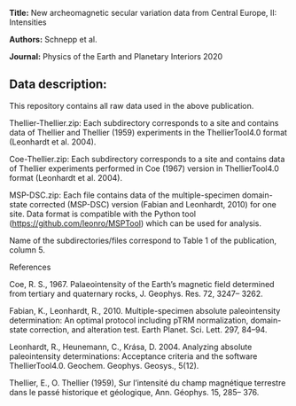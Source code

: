 **Title:** New archeomagnetic secular variation data from Central Europe, II: Intensities  

**Authors:** Schnepp et al.

**Journal:** Physics of the Earth and Planetary Interiors 2020

## Data description:

This repository contains all raw data used in the above publication.

Thellier-Thellier.zip: Each subdirectory corresponds to a site and contains data of Thellier and Thellier (1959) experiments in the ThellierTool4.0 format (Leonhardt et al. 2004).

Coe-Thellier.zip: Each subdirectory corresponds to a site and contains data of Thellier experiments performed in Coe (1967) version in ThellierTool4.0 format (Leonhardt et al. 2004).

MSP-DSC.zip: Each file contains data of the multiple-specimen domain-state corrected (MSP-DSC) version (Fabian and Leonhardt, 2010) for one site. Data format is compatible with the Python tool (https://github.com/leonro/MSPTool) which can be used for analysis.

Name of the subdirectories/files correspond to Table 1 of the publication, column 5. 

References

Coe, R. S., 1967. Palaeointensity of the Earth’s magnetic field determined from tertiary and quaternary rocks, J. Geophys. Res. 72, 3247– 3262.

Fabian, K., Leonhardt, R., 2010. Multiple-specimen absolute paleointensity determination: An optimal protocol including pTRM normalization, domain-state correction, and alteration test. Earth Planet. Sci. Lett. 297, 84–94.

Leonhardt, R., Heunemann, C., Krása, D. 2004. Analyzing absolute paleointensity determinations: Acceptance criteria and the software ThellierTool4.0. Geochem. Geophys. Geosys., 5(12).

Thellier, E., O. Thellier (1959), Sur l’intensité du champ magnétique terrestre dans le passé historique et géologique, Ann. Géophys. 15, 285– 376.
